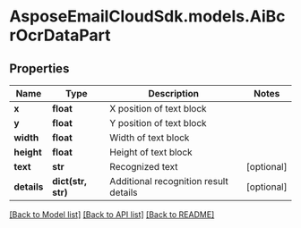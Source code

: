 # AsposeEmailCloudSdk.models.AiBcrOcrDataPart
## Properties
Name | Type | Description | Notes
------------ | ------------- | ------------- | -------------
**x** | **float** | X position of text block              | 
**y** | **float** | Y position of text block              | 
**width** | **float** | Width of text block              | 
**height** | **float** | Height of text block              | 
**text** | **str** | Recognized text              | [optional] 
**details** | **dict(str, str)** | Additional recognition result details              | [optional] 



[[Back to Model list]](README.md#documentation-for-models) [[Back to API list]](README.md#documentation-for-api-endpoints) [[Back to README]](README.md)


